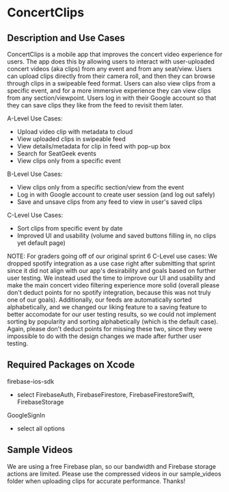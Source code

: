 # ConcertClips

## Description and Use Cases
ConcertClips is a mobile app that improves the concert video experience for users. The app does this by allowing users to interact with user-uploaded concert videos (aka clips) from any event and from any seat/view. Users can upload clips directly from their camera roll, and then they can browse through clips in a swipeable feed format. Users can also view clips from a specific event, and for a more immersive experience they can view clips from any section/viewpoint. Users log in with their Google account so that they can save clips they like from the feed to revisit them later. 

A-Level Use Cases:
- Upload video clip with metadata to cloud
- View uploaded clips in swipeable feed
- View details/metadata for clip in feed with pop-up box
- Search for SeatGeek events
- View clips only from a specific event

B-Level Use Cases:
- View clips only from a specific section/view from the event
- Log in with Google account to create user session (and log out safely)
- Save and unsave clips from any feed to view in user's saved clips

C-Level Use Cases:
- Sort clips from specific event by date
- Improved UI and usability (volume and saved buttons filling in, no clips yet default page)

NOTE:
For graders going off of our original sprint 6 C-Level use cases: We dropped spotify integration as a use case right after submitting that sprint since it did not align with our app's desirability and goals based on further user testing. We instead used the time to improve our UI and usability and make the main concert video filtering experience more solid (overall please don't deduct points for no spotify integration, because this was not truly one of our goals). Additionally, our feeds are automatically sorted alphabetically, and we changed our liking feature to a saving feature to better accomodate for our user testing results, so we could not implement sorting by popularity and sorting alphabetically (which is the default case). Again, please don't deduct points for missing these two, since they were impossible to do with the design changes we made after further user testing. 

## Required Packages on Xcode
firebase-ios-sdk
- select FirebaseAuth, FirebaseFirestore, FirebaseFirestoreSwift, FirebaseStorage

GoogleSignIn
- select all options

## Sample Videos
We are using a free Firebase plan, so our bandwidth and Firebase storage actions are limited. Please use the compressed videos in our sample_videos folder when uploading clips for accurate performance. Thanks!
